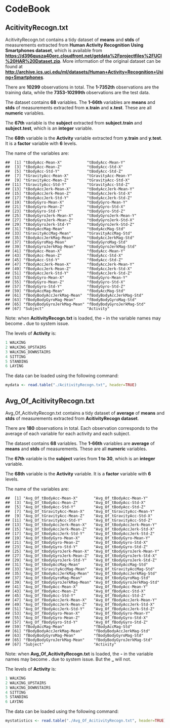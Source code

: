 CodeBook
========================================================

AcitivityRecogn.txt
---------------------------

AcitivityRecogn.txt contains a tidy dataset of **means** and **stds** of measurements extracted from **Human Activity Recognition Using Smartphones dataset**, which is available from **https://d396qusza40orc.cloudfront.net/getdata%2Fprojectfiles%2FUCI%20HAR%20Dataset.zip**. More information of the original dataset can be found at **http://archive.ics.uci.edu/ml/datasets/Human+Activity+Recognition+Using+Smartphones**.

There are **10299** observations in total. The **1-7352th** observations are the training data, while the **7353-10299th** observations are the test data.

The dataset contains **68** variables. The **1-66th** variables are **means** and **stds** of measurements extracted from **x.train** and **x.test**. These are all **numeric** variables. 

The **67th** variable is the **subject** extracted from **subject.train** and **subject.test**, which is an **integer** variable. 

The **68th** variable is the **Activity** variable extracted from **y.train** and **y.test**. It is a **factor** variable with **6** levels.

The name of the variables are:


```
##  [1] "tBodyAcc-Mean-X"           "tBodyAcc-Mean-Y"          
##  [3] "tBodyAcc-Mean-Z"           "tBodyAcc-Std-X"           
##  [5] "tBodyAcc-Std-Y"            "tBodyAcc-Std-Z"           
##  [7] "tGravityAcc-Mean-X"        "tGravityAcc-Mean-Y"       
##  [9] "tGravityAcc-Mean-Z"        "tGravityAcc-Std-X"        
## [11] "tGravityAcc-Std-Y"         "tGravityAcc-Std-Z"        
## [13] "tBodyAccJerk-Mean-X"       "tBodyAccJerk-Mean-Y"      
## [15] "tBodyAccJerk-Mean-Z"       "tBodyAccJerk-Std-X"       
## [17] "tBodyAccJerk-Std-Y"        "tBodyAccJerk-Std-Z"       
## [19] "tBodyGyro-Mean-X"          "tBodyGyro-Mean-Y"         
## [21] "tBodyGyro-Mean-Z"          "tBodyGyro-Std-X"          
## [23] "tBodyGyro-Std-Y"           "tBodyGyro-Std-Z"          
## [25] "tBodyGyroJerk-Mean-X"      "tBodyGyroJerk-Mean-Y"     
## [27] "tBodyGyroJerk-Mean-Z"      "tBodyGyroJerk-Std-X"      
## [29] "tBodyGyroJerk-Std-Y"       "tBodyGyroJerk-Std-Z"      
## [31] "tBodyAccMag-Mean"          "tBodyAccMag-Std"          
## [33] "tGravityAccMag-Mean"       "tGravityAccMag-Std"       
## [35] "tBodyAccJerkMag-Mean"      "tBodyAccJerkMag-Std"      
## [37] "tBodyGyroMag-Mean"         "tBodyGyroMag-Std"         
## [39] "tBodyGyroJerkMag-Mean"     "tBodyGyroJerkMag-Std"     
## [41] "fBodyAcc-Mean-X"           "fBodyAcc-Mean-Y"          
## [43] "fBodyAcc-Mean-Z"           "fBodyAcc-Std-X"           
## [45] "fBodyAcc-Std-Y"            "fBodyAcc-Std-Z"           
## [47] "fBodyAccJerk-Mean-X"       "fBodyAccJerk-Mean-Y"      
## [49] "fBodyAccJerk-Mean-Z"       "fBodyAccJerk-Std-X"       
## [51] "fBodyAccJerk-Std-Y"        "fBodyAccJerk-Std-Z"       
## [53] "fBodyGyro-Mean-X"          "fBodyGyro-Mean-Y"         
## [55] "fBodyGyro-Mean-Z"          "fBodyGyro-Std-X"          
## [57] "fBodyGyro-Std-Y"           "fBodyGyro-Std-Z"          
## [59] "fBodyAccMag-Mean"          "fBodyAccMag-Std"          
## [61] "fBodyBodyAccJerkMag-Mean"  "fBodyBodyAccJerkMag-Std"  
## [63] "fBodyBodyGyroMag-Mean"     "fBodyBodyGyroMag-Std"     
## [65] "fBodyBodyGyroJerkMag-Mean" "fBodyBodyGyroJerkMag-Std" 
## [67] "Subject"                   "Activity"
```

Note: when **AcitivityRecogn.txt** is loaded, the **-** in the variable names may become **.** due to system issue.

The levels of **Activity** is:


```r
1 WALKING
2 WALKING_UPSTAIRS
3 WALKING_DOWNSTAIRS
4 SITTING
5 STANDING
6 LAYING
```

The data can be loaded using the following command:


```r
mydata <- read.table("./AcitivityRecogn.txt", header=TRUE)
```


Avg_Of_AcitivityRecogn.txt
---------------------------

Avg_Of_AcitivityRecogn.txt contains a tidy dataset of **average** of **means** and **stds** of measurements extracted from **AcitivityRecogn dataset**.

There are **180** observations in total. Each observation corresponds to the average of each variable for each activity and each subject.

The dataset contains **68** variables. The **1-66th** variables are **average** of **means** and **stds** of measurements. These are all **numeric** variables. 

The **67th** variable is the **subject** varies from **1 to 30**, which is an **integer** variable. 

The **68th** variable is the **Activity** variable. It is a **factor** variable with **6** levels.

The name of the variables are:


```
##  [1] "Avg_Of_tBodyAcc-Mean-X"       "Avg_Of_tBodyAcc-Mean-Y"      
##  [3] "Avg_Of_tBodyAcc-Mean-Z"       "Avg_Of_tBodyAcc-Std-X"       
##  [5] "Avg_Of_tBodyAcc-Std-Y"        "Avg_Of_tBodyAcc-Std-Z"       
##  [7] "Avg_Of_tGravityAcc-Mean-X"    "Avg_Of_tGravityAcc-Mean-Y"   
##  [9] "Avg_Of_tGravityAcc-Mean-Z"    "Avg_Of_tGravityAcc-Std-X"    
## [11] "Avg_Of_tGravityAcc-Std-Y"     "Avg_Of_tGravityAcc-Std-Z"    
## [13] "Avg_Of_tBodyAccJerk-Mean-X"   "Avg_Of_tBodyAccJerk-Mean-Y"  
## [15] "Avg_Of_tBodyAccJerk-Mean-Z"   "Avg_Of_tBodyAccJerk-Std-X"   
## [17] "Avg_Of_tBodyAccJerk-Std-Y"    "Avg_Of_tBodyAccJerk-Std-Z"   
## [19] "Avg_Of_tBodyGyro-Mean-X"      "Avg_Of_tBodyGyro-Mean-Y"     
## [21] "Avg_Of_tBodyGyro-Mean-Z"      "Avg_Of_tBodyGyro-Std-X"      
## [23] "Avg_Of_tBodyGyro-Std-Y"       "Avg_Of_tBodyGyro-Std-Z"      
## [25] "Avg_Of_tBodyGyroJerk-Mean-X"  "Avg_Of_tBodyGyroJerk-Mean-Y" 
## [27] "Avg_Of_tBodyGyroJerk-Mean-Z"  "Avg_Of_tBodyGyroJerk-Std-X"  
## [29] "Avg_Of_tBodyGyroJerk-Std-Y"   "Avg_Of_tBodyGyroJerk-Std-Z"  
## [31] "Avg_Of_tBodyAccMag-Mean"      "Avg_Of_tBodyAccMag-Std"      
## [33] "Avg_Of_tGravityAccMag-Mean"   "Avg_Of_tGravityAccMag-Std"   
## [35] "Avg_Of_tBodyAccJerkMag-Mean"  "Avg_Of_tBodyAccJerkMag-Std"  
## [37] "Avg_Of_tBodyGyroMag-Mean"     "Avg_Of_tBodyGyroMag-Std"     
## [39] "Avg_Of_tBodyGyroJerkMag-Mean" "Avg_Of_tBodyGyroJerkMag-Std" 
## [41] "Avg_Of_fBodyAcc-Mean-X"       "Avg_Of_fBodyAcc-Mean-Y"      
## [43] "Avg_Of_fBodyAcc-Mean-Z"       "Avg_Of_fBodyAcc-Std-X"       
## [45] "Avg_Of_fBodyAcc-Std-Y"        "Avg_Of_fBodyAcc-Std-Z"       
## [47] "Avg_Of_fBodyAccJerk-Mean-X"   "Avg_Of_fBodyAccJerk-Mean-Y"  
## [49] "Avg_Of_fBodyAccJerk-Mean-Z"   "Avg_Of_fBodyAccJerk-Std-X"   
## [51] "Avg_Of_fBodyAccJerk-Std-Y"    "Avg_Of_fBodyAccJerk-Std-Z"   
## [53] "Avg_Of_fBodyGyro-Mean-X"      "Avg_Of_fBodyGyro-Mean-Y"     
## [55] "Avg_Of_fBodyGyro-Mean-Z"      "Avg_Of_fBodyGyro-Std-X"      
## [57] "Avg_Of_fBodyGyro-Std-Y"       "Avg_Of_fBodyGyro-Std-Z"      
## [59] "fBodyAccMag-Mean"             "fBodyAccMag-Std"             
## [61] "fBodyBodyAccJerkMag-Mean"     "fBodyBodyAccJerkMag-Std"     
## [63] "fBodyBodyGyroMag-Mean"        "fBodyBodyGyroMag-Std"        
## [65] "fBodyBodyGyroJerkMag-Mean"    "fBodyBodyGyroJerkMag-Std"    
## [67] "Subject"                      "Activity"
```

Note: when **Avg_Of_AcitivityRecogn.txt** is loaded, the **-** in the variable names may become **.** due to system issue. But the **_** will not.

The levels of **Activity** is:


```r
1 WALKING
2 WALKING_UPSTAIRS
3 WALKING_DOWNSTAIRS
4 SITTING
5 STANDING
6 LAYING
```

The data can be loaded using the following command:


```r
mystatistics <- read.table("./Avg_Of_AcitivityRecogn.txt", header=TRUE)
```
